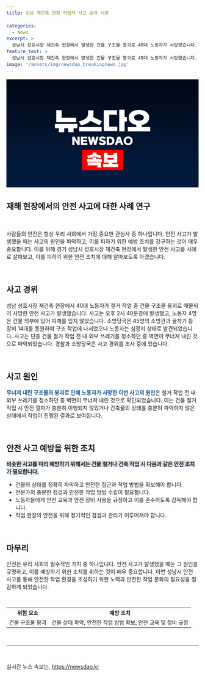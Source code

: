 ```yaml
---
title: 성남 재건축 현장 작업자 사고 숨져 시장

categories:
  - News
excerpt: >
  성남시 성호시장 재건축 현장에서 발생한 건물 구조물 붕괴로 40대 노동자가 사망했습니다. 다른 노동자 4명은 피해를 입지 않았으며, 현장에는 소방관 45명과 장비 14대가 투입되어 구조작업이 진행 중입니다. 경찰과 소방당국은 사고 경위를 조사할 예정입니다. (150자)
feature_text: >
  성남시 성호시장 재건축 현장에서 발생한 건물 구조물 붕괴로 40대 노동자가 사망했습니다. 다른 노동자 4명은 피해를 입지 않았으며, 현장에는 소방관 45명과 장비 14대가 투입되어 구조작업이 진행 중입니다. 경찰과 소방당국은 사고 경위를 조사할 예정입니다. (150자)
image: '/assets/img/newsdao_breakingnews.jpg'
---
```


<p><img src="/assets/img/newsdao_breakingnews.jpg" alt="firstkoreanews 속보" /></p>

<h2>재해 현장에서의 안전 사고에 대한 사례 연구</h2>

<p data-ke-size="size16">&nbsp;</p>

<p>사람들의 안전은 항상 우리 사회에서 가장 중요한 관심사 중 하나입니다. 안전 사고가 발생했을 때는 사고의 원인을 파악하고, 이를 피하기 위한 예방 조치를 강구하는 것이 매우 중요합니다. 이를 위해 경기 성남시 성호시장 재건축 현장에서 발생한 안전 사고를 사례로 살펴보고, 이를 피하기 위한 안전 조치에 대해 알아보도록 하겠습니다.</p>

<p data-ke-size="size16">&nbsp;</p>

<h2 data-ke-size="size26">사고 경위</h2>

<p>성남 성호시장 재건축 현장에서 40대 노동자가 철거 작업 중 건물 구조물 붕괴로 매몰되어 사망한 안전 사고가 발생했습니다. 사고는 오후 2시 40분경에 발생했고, 노동자 4명은 건물 외부에 있어 피해를 입지 않았습니다. 소방당국은 45명의 소방관과 굴착기 등 장비 14대를 동원하여 구조 작업에 나서었으나 노동자는 심정지 상태로 발견되었습니다. 사고는 단층 건물 철거 작업 전 내·외부 쓰레기를 청소하던 중 벽면이 무너져 내린 것으로 파악되었습니다. 경찰과 소방당국은 사고 경위를 조사 중에 있습니다.</p>

<p data-ke-size="size16">&nbsp;</p>

<h2 data-ke-size="size26">사고 원인</h2>

<p><b><span style="color: #1a5490;">무너져 내린 구조물의 붕괴로 인해 노동자가 사망한 이번 사고의 원인</span></b>은 철거 작업 전 내·외부 쓰레기를 청소하던 중 벽면이 무너져 내린 것으로 확인되었습니다. 이는 건물 철거 작업 시 안전 절차가 충분히 이행되지 않았거나 건축물의 상태를 충분히 파악하지 않은 상태에서 작업이 진행된 결과로 보여집니다.</p>

<p data-ke-size="size16">&nbsp;</p>

<h2 data-ke-size="size26">안전 사고 예방을 위한 조치</h2>

<p><b><span style="background-color: #21538527;">비슷한 사고를 미리 예방하기 위해서는 건물 철거나 건축 작업 시 </b></span><b><span style="background-color: #21538527;">다음과 같은 안전 조치가 필요합니다.</span></b> </p>

<ul>
  <li>건물의 상태를 정확히 파악하고 안전한 접근과 작업 방법을 확보해야 합니다.</li>
  <li>전문가의 충분한 점검과 안전한 작업 방법 수립이 필요합니다.</li>
  <li>노동자들에게 안전 교육과 안전 장비 사용을 규정하고 이를 준수하도록 감독해야 합니다.</li>
  <li>작업 현장의 안전을 위해 정기적인 점검과 관리가 이루어져야 합니다.</li>
</ul>

<p data-ke-size="size16">&nbsp;</p>

<h2 data-ke-size="size26">마무리</h2>

<p>안전은 우리 사회의 필수적인 가치 중 하나입니다. 안전 사고가 발생했을 때는 그 원인을 규명하고, 이를 예방하기 위한 조치를 취하는 것이 매우 중요합니다. 이번 성남시 안전 사고를 통해 안전한 작업 환경을 조성하기 위한 노력과 안전한 작업 문화의 필요성을 절감하게 되었습니다.</p>

<p data-ke-size="size16">&nbsp;</p>

<table>
  <tbody>
    <tr>
      <td style="text-align: center; height: 17px;"><b>위험 요소</b></td>
      <td style="text-align: center; height: 17px;"><b>예방 조치</b></td>
    </tr>
    <tr>
      <td style="text-align: center; height: 17px;">건물 구조물 붕괴</td>
      <td style="text-align: center; height: 17px;">건물 상태 파악, 안전한 작업 방법 확보, 안전 교육 및 장비 규정</td>
    </tr>
  </tbody>
</table>

<p data-ke-size="size16">&nbsp;</p>

<hr>

<p data-ke-size="size16">&nbsp;</p>
실시간 뉴스 속보는, <a href="https://newsdao.kr" rel="dofollow">https://newsdao.kr</a>


